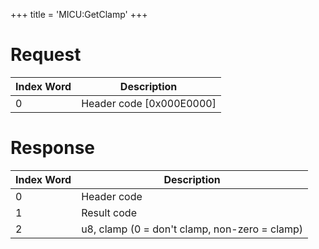 +++
title = 'MICU:GetClamp'
+++

# Request

| Index Word | Description                |
|------------|----------------------------|
| 0          | Header code \[0x000E0000\] |

# Response

| Index Word | Description                                   |
|------------|-----------------------------------------------|
| 0          | Header code                                   |
| 1          | Result code                                   |
| 2          | u8, clamp (0 = don't clamp, non-zero = clamp) |